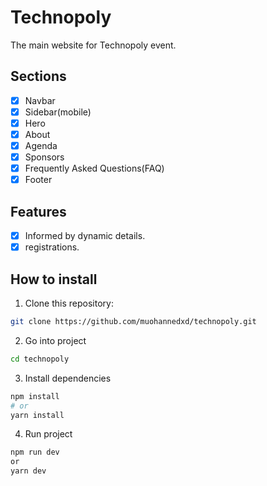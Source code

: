# Technopoly

The main website for Technopoly event.

## Sections

- [x] Navbar
- [x] Sidebar(mobile)
- [x] Hero
- [x] About
- [x] Agenda
- [x] Sponsors
- [x] Frequently Asked Questions(FAQ)
- [x] Footer

## Features

- [x] Informed by dynamic details.
- [x] registrations.

## How to install

1. Clone this repository:

```bash
git clone https://github.com/muohannedxd/technopoly.git
```

2. Go into project

```bash
cd technopoly
```

3. Install dependencies

```bash
npm install
# or
yarn install
```

4. Run project

```bash
npm run dev
or
yarn dev
```